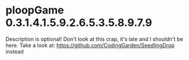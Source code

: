 # ploopGame 0.3.1.4.1.5.9.2.6.5.3.5.8.9.7.9
Description is optional!
Don't look at this crap, it's late and I shouldn't be here.
Take a look at: https://github.com/CodingGarden/SeedlingDrop instead

